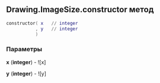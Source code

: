 ## Drawing.ImageSize.constructor метод


```lua
constructor( x   // integer
           , y   // integer
           )
```


### Параметры

**x** (**integer**) - ![x]

**y** (**integer**) - ![y]

